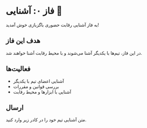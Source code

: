 # فاز ۰: آشنایی 🎯

به فاز آشنایی رقابت حضوری باگزبازی خوش آمدید!

## هدف این فاز

در این فاز، تیم‌ها با یکدیگر آشنا می‌شوند و با محیط رقابت آشنا خواهند شد.

## فعالیت‌ها

- آشنایی اعضای تیم با یکدیگر
- بررسی قوانین و مقررات
- آشنایی با ابزارها و محیط رقابت

## ارسال

متن آشنایی تیم خود را در کادر زیر وارد کنید.
